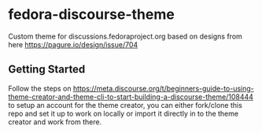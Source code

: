 # fedora-discourse-theme
Custom theme for discussions.fedoraproject.org based on designs from here https://pagure.io/design/issue/704

## Getting Started
Follow the steps on https://meta.discourse.org/t/beginners-guide-to-using-theme-creator-and-theme-cli-to-start-building-a-discourse-theme/108444 to setup an account for the theme creator, you can either fork/clone this repo and set it up to work on locally or import it directly in to the theme creator and work from there.
